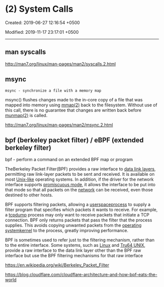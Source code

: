 # (2) System Calls

Created: 2019-06-27 12:16:54 +0500

Modified: 2019-11-17 23:17:01 +0500

---

## man syscalls

<http://man7.org/linux/man-pages/man2/syscalls.2.html>

## msync

`msync - synchronize a file with a memory map`

msync() flushes changes made to the in-core copy of a file that was mapped into memory using [mmap(2)](http://man7.org/linux/man-pages/man2/mmap.2.html) back to the filesystem. Without use of this call, there is no guarantee that changes are written back before [munmap(2)](http://man7.org/linux/man-pages/man2/munmap.2.html) is called.

<http://man7.org/linux/man-pages/man2/msync.2.html>

## bpf (berkeley packet filter) / eBPF (extended berkeley filter)

bpf - perform a command on an extended BPF map or program

TheBerkeley Packet Filter(BPF) provides a raw interface to [data link layers](https://en.wikipedia.org/wiki/Data_link_layer), permitting raw link-layer packets to be sent and received. It is available on most [Unix-like](https://en.wikipedia.org/wiki/Unix-like) operating systems. In addition, if the driver for the network interface supports [promiscuous mode](https://en.wikipedia.org/wiki/Promiscuous_mode), it allows the interface to be put into that mode so that all packets on the [network](https://en.wikipedia.org/wiki/Computer_network) can be received, even those destined to other hosts.

BPF supports filtering packets, allowing a [userspace](https://en.wikipedia.org/wiki/Userspace)[process](https://en.wikipedia.org/wiki/Process_(computer_science)) to supply a filter program that specifies which packets it wants to receive. For example, a [tcpdump](https://en.wikipedia.org/wiki/Tcpdump) process may only want to receive packets that initiate a TCP connection. BPF only returns packets that pass the filter that the process supplies. This avoids copying unwanted packets from the [operating system](https://en.wikipedia.org/wiki/Operating_system)[kernel](https://en.wikipedia.org/wiki/Kernel_(computer_science)) to the process, greatly improving performance.

BPF is sometimes used to refer just to the filtering mechanism, rather than to the entire interface. Some systems, such as [Linux](https://en.wikipedia.org/wiki/Linux) and [Tru64 UNIX](https://en.wikipedia.org/wiki/Tru64_UNIX), provide a raw interface to the data link layer other than the BPF raw interface but use the BPF filtering mechanisms for that raw interface

<https://en.wikipedia.org/wiki/Berkeley_Packet_Filter>

<https://blog.cloudflare.com/cloudflare-architecture-and-how-bpf-eats-the-world>
